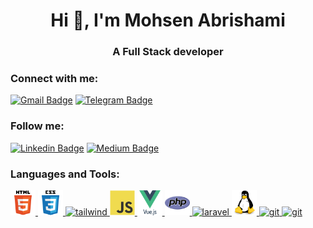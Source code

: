 <h1 align="center">Hi 👋, I'm Mohsen Abrishami</h1>
<h3 align="center">A Full Stack developer</h3>

<h3 align="left">Connect with me:</h3>

[![Gmail Badge](https://img.shields.io/badge/-mohsenabrishami.ma@gmail.com-c14438?style=flat&logo=Gmail&logoColor=white&link=mailto:mohsenabrishami.ma@gmail.com)](mailto:mohsenabrishami.ma@gmail.com)
[![Telegram Badge](https://img.shields.io/badge/-Telegram-blue?style=flat&logo=telegram&logoColor=white&link=https://t.me/mohsen_abrishami/)](https://t.me/mohsen_abrishami/)

<h3 align="left">Follow me:</h3>

[![Linkedin Badge](https://img.shields.io/badge/-Mohsen%20Abrishami-0072b1?style=flat&logo=Linkedin&logoColor=white&link=https://linkedin.com/in/mohsenabrishami/)](https://linkedin.com/in/mohsenabrishami/) 
[![Medium Badge](https://img.shields.io/badge/-Medium-black?style=flat&logo=medium&logoColor=white&link=https://medium.com/@mohsenabrishami/)](https://medium.com/@mohsenabrishami/)

<h3 align="left">Languages and Tools:</h3>
<p align="left"> 
  
<a href="https://www.w3.org/html/" target="_blank" rel="noreferrer">
    <img src="https://raw.githubusercontent.com/devicons/devicon/master/icons/html5/html5-original-wordmark.svg" alt="html5" width="40" height="40"/>
</a> 
<a href="https://www.w3schools.com/css/" target="_blank" rel="noreferrer">
    <img src="https://raw.githubusercontent.com/devicons/devicon/master/icons/css3/css3-original-wordmark.svg" alt="css3" width="40" height="40"/>
</a> 
<a href="https://tailwindcss.com/" target="_blank" rel="noreferrer">
    <img src="https://www.vectorlogo.zone/logos/tailwindcss/tailwindcss-icon.svg" alt="tailwind" width="40" height="40"/>
</a> 
<a href="https://developer.mozilla.org/en-US/docs/Web/JavaScript" target="_blank" rel="noreferrer">
    <img src="https://raw.githubusercontent.com/devicons/devicon/master/icons/javascript/javascript-original.svg" alt="javascript" width="40" height="40"/>
</a>
<a href="https://vuejs.org/" target="_blank" rel="noreferrer">
    <img src="https://raw.githubusercontent.com/devicons/devicon/master/icons/vuejs/vuejs-original-wordmark.svg" alt="vuejs" width="40" height="40"/> 
</a> 
<a href="https://www.php.net/" target="_blank" rel="noreferrer">
    <img src="https://raw.githubusercontent.com/devicons/devicon/master/icons/php/php-original.svg" alt="PHP" width="40" height="40"/>
</a> 
<a href="https://laravel.com/" target="_blank" rel="noreferrer">
    <img src="https://laravel.com/img/logomark.min.svg" alt="laravel" title="Laravel" width="40" height="40"/>
</a> 
<a href="https://www.linux.org/" target="_blank" rel="noreferrer">
    <img src="https://raw.githubusercontent.com/devicons/devicon/master/icons/linux/linux-original.svg" alt="linux" width="40" height="40"/>
</a> 
<a href="https://git-scm.com/" target="_blank" rel="noreferrer">
    <img src="https://www.vectorlogo.zone/logos/git-scm/git-scm-icon.svg" alt="git" width="40" height="40"/>
</a> 
<a href="https://www.scrum.org/" target="_blank" rel="noreferrer">
    <img src="https://cdn.worldvectorlogo.com/logos/scrum-1.svg" alt="git" width="40" height="40"/>
</a>

</p>

<!--
**MohsenAbrishami/mohsenabrishami** is a ✨ _special_ ✨ repository because its `README.md` (this file) appears on your GitHub profile.

Here are some ideas to get you started:

- 🔭 I’m currently working on ...
- 🌱 I’m currently learning ...
- 👯 I’m looking to collaborate on ...
- 🤔 I’m looking for help with ...
- 💬 Ask me about ...
- 📫 How to reach me: ...
- 😄 Pronouns: ...
- ⚡ Fun fact: ...
-->
